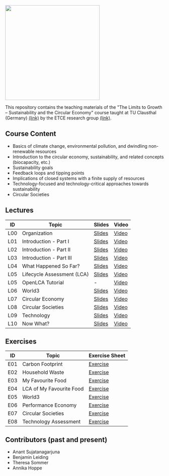 <img src="https://www.presse.tu-clausthal.de/fileadmin/Presse/images/Corporate_Design/Logo/Logo_TUC_en_CMYK.jpg" width="300">

This repository contains the teaching materials of the "The Limits to Growth – Sustainability and the Circular Economy" course taught at TU Clausthal (Germany) [(link)](https://www.isse.tu-clausthal.de/en/) by the ETCE research group [(link)](https://etce-lab.com).

## Course Content

- Basics of climate change, environmental pollution, and dwindling non-renewable resources
- Introduction to the circular economy, sustainability, and related concepts (biocapacity, etc.)
- Sustainability goals
- Feedback loops and tipping points
- Implications of closed systems with a finite supply of resources
- Technology-focused and technology-critical approaches towards sustainability
- Circular Societies


## Lectures

| ID    | Topic                                   | Slides                                                | Video |
|-------|-----------------------------------------|-------------------------------------------------------|-------|
| L00   | Organization                            | [Slides](0_ARCHIVE/Summer-2022/LTG-L00-Organization.pdf)      | [Video](https://video.tu-clausthal.de/vorlesung/the-limits-to-growth-sustainability-and-the-circular-economy_1270.html) |
| L01   | Introduction - Part I  		  | [Slides](0_ARCHIVE/Summer-2022/LTG-L01-Introduction-I.pdf)		      | [Video](https://video.tu-clausthal.de/vorlesung/the-limits-to-growth-sustainability-and-the-circular-economy_1270.html) |
| L02   | Introduction - Part II  		  | [Slides](0_ARCHIVE/Summer-2022/LTG-L02-Introduction-II.pdf)		      | [Video](https://video.tu-clausthal.de/vorlesung/the-limits-to-growth-sustainability-and-the-circular-economy_1270.html) |
| L03   | Introduction - Part III  		  | [Slides](0_ARCHIVE/Summer-2022/LTG-L03-Introduction-III.pdf)          | [Video](https://video.tu-clausthal.de/vorlesung/the-limits-to-growth-sustainability-and-the-circular-economy_1270.html) |
| L04   | What Happened So Far?			  | [Slides](0_ARCHIVE/Summer-2022/LTG-L04-What-Happened-So-Far%3F.pdf)   | [Video](https://video.tu-clausthal.de/vorlesung/the-limits-to-growth-sustainability-and-the-circular-economy_1270.html) |
| L05   | Lifecycle Assessment (LCA)      | [Slides](0_ARCHIVE/Summer-2022/LTG-L05-LCA.pdf)                       | [Video](https://video.tu-clausthal.de/vorlesung/the-limits-to-growth-sustainability-and-the-circular-economy_1270.html) |
| L05   | OpenLCA Tutorial                | - | [Video](https://video.tu-clausthal.de/vorlesung/the-limits-to-growth-sustainability-and-the-circular-economy_1270.html) |
| L06   | World3                          | [Slides](0_ARCHIVE/Summer-2022/LTG-L06-World3.pdf)                    | [Video](https://video.tu-clausthal.de/vorlesung/the-limits-to-growth-sustainability-and-the-circular-economy_1270.html)|
| L07   | Circular Economy                | [Slides](0_ARCHIVE/Summer-2022/LTG-L07-Circular-Economy-I.pdf)        | [Video](https://video.tu-clausthal.de/vorlesung/the-limits-to-growth-sustainability-and-the-circular-economy_1270.html)|
| L08   | Circular Societies              | [Slides](0_ARCHIVE/Summer-2022/LTG-L08-Circular-Society.pdf)          | [Video](https://video.tu-clausthal.de/vorlesung/the-limits-to-growth-sustainability-and-the-circular-economy_1270.html) |
| L09   | Technology                      | [Slides](0_ARCHIVE/Summer-2022/LTG-L09-Technology.pdf)                | [Video](https://video.tu-clausthal.de/vorlesung/the-limits-to-growth-sustainability-and-the-circular-economy_1270.html) |
| L10   | Now What?                       | [Slides](0_ARCHIVE/Summer-2022/LTG-L10-Now-What.pdf)                  | [Video](https://video.tu-clausthal.de/vorlesung/the-limits-to-growth-sustainability-and-the-circular-economy_1270.html) |

## Exercises

| ID    | Topic                                   | Exercise Sheet                                     |
|-------|-----------------------------------------|----------------------------------------------------|
| E01   | Carbon Footprint                        | [Exercise](0_ARCHIVE/Summer-2022/Exercises/E01-CarbonFootprint.pdf)      |
| E02   | Household Waste			              | [Exercise](0_ARCHIVE/Summer-2022/Exercises/E02-Household-Waste.pdf)      |
| E03   | My Favourite Food			              | [Exercise](0_ARCHIVE/Summer-2022/Exercises/E03-My-Favorite-Food.pdf)     |
| E04   | LCA of My Favourite Food                | [Exercise](0_ARCHIVE/Summer-2022/Exercises/E04-LCA-of-My-Favourite-Food.pdf)  |
| E05   | World3                                  | [Exercise](0_ARCHIVE/Summer-2022/Exercises/E05-World3.pdf)               |
| E06   | Performance Economy                     | [Exercise](0_ARCHIVE/Summer-2022/Exercises/E06-Performance-Economy.pdf)  |
| E07   | Circular Societies                      | [Exercise](0_ARCHIVE/Summer-2022/Exercises/E07-Circular-Society.pdf)     |
| E08   | Technology Assessment                   | [Exercise](0_ARCHIVE/Summer-2022/Exercises/E08-Technology-Assessment.pdf)|

## Contributors (past and present)
- Anant Sujatanagarjuna
- Benjamin Leiding
- Theresa Sommer
- Annika Hoppe
